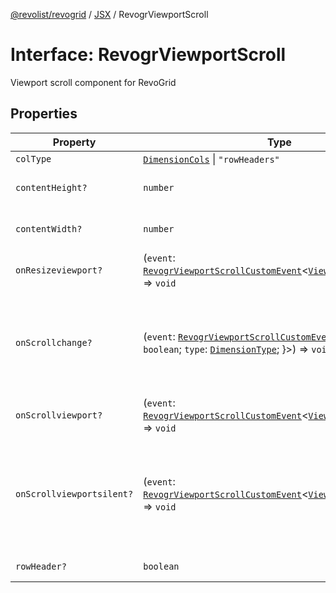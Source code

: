 [@revolist/revogrid](README.md) / [JSX](Namespace.JSX.md) / RevogrViewportScroll

# Interface: RevogrViewportScroll

Viewport scroll component for RevoGrid

## Properties

| Property | Type | Description | Defined in |
| ------ | ------ | ------ | ------ |
| `colType` | [`DimensionCols`](TypeAlias.DimensionCols.md) \| `"rowHeaders"` | - | [src/components.d.ts:2087](https://github.com/revolist/revogrid/blob/baf80d21081b40195ffd6e11abd1249f2fd26dae/src/components.d.ts#L2087) |
| `contentHeight?` | `number` | Height of inner content | [src/components.d.ts:2091](https://github.com/revolist/revogrid/blob/baf80d21081b40195ffd6e11abd1249f2fd26dae/src/components.d.ts#L2091) |
| `contentWidth?` | `number` | Width of inner content | [src/components.d.ts:2095](https://github.com/revolist/revogrid/blob/baf80d21081b40195ffd6e11abd1249f2fd26dae/src/components.d.ts#L2095) |
| `onResizeviewport?` | (`event`: [`RevogrViewportScrollCustomEvent`](Interface.RevogrViewportScrollCustomEvent.md)\<[`ViewPortResizeEvent`](TypeAlias.ViewPortResizeEvent.md)\>) => `void` | Viewport resize | [src/components.d.ts:2099](https://github.com/revolist/revogrid/blob/baf80d21081b40195ffd6e11abd1249f2fd26dae/src/components.d.ts#L2099) |
| `onScrollchange?` | (`event`: [`RevogrViewportScrollCustomEvent`](Interface.RevogrViewportScrollCustomEvent.md)\<\{ `hasScroll`: `boolean`; `type`: [`DimensionType`](TypeAlias.DimensionType.md); \}\>) => `void` | Triggered on scroll change, can be used to get information about scroll visibility | [src/components.d.ts:2103](https://github.com/revolist/revogrid/blob/baf80d21081b40195ffd6e11abd1249f2fd26dae/src/components.d.ts#L2103) |
| `onScrollviewport?` | (`event`: [`RevogrViewportScrollCustomEvent`](Interface.RevogrViewportScrollCustomEvent.md)\<[`ViewPortScrollEvent`](TypeAlias.ViewPortScrollEvent.md)\>) => `void` | Before scroll event | [src/components.d.ts:2110](https://github.com/revolist/revogrid/blob/baf80d21081b40195ffd6e11abd1249f2fd26dae/src/components.d.ts#L2110) |
| `onScrollviewportsilent?` | (`event`: [`RevogrViewportScrollCustomEvent`](Interface.RevogrViewportScrollCustomEvent.md)\<[`ViewPortScrollEvent`](TypeAlias.ViewPortScrollEvent.md)\>) => `void` | Silently scroll to coordinate Made to align negative coordinates for mobile devices | [src/components.d.ts:2114](https://github.com/revolist/revogrid/blob/baf80d21081b40195ffd6e11abd1249f2fd26dae/src/components.d.ts#L2114) |
| `rowHeader?` | `boolean` | Enable row header | [src/components.d.ts:2118](https://github.com/revolist/revogrid/blob/baf80d21081b40195ffd6e11abd1249f2fd26dae/src/components.d.ts#L2118) |

